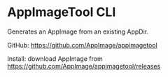 # AppImageTool CLI

Generates an AppImage from an existing AppDir.

GitHub: https://github.com/AppImage/appimagetool

Install: download AppImage from https://github.com/AppImage/appimagetool/releases
